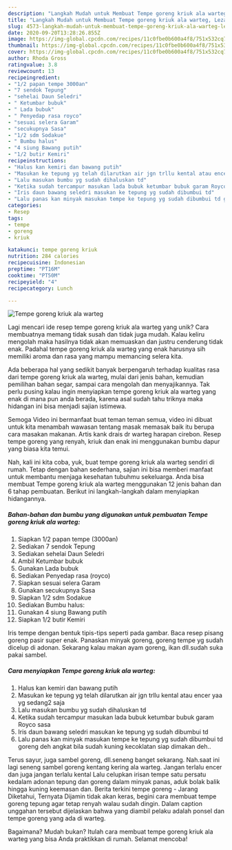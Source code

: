 ```yaml
---
description: "Langkah Mudah untuk Membuat Tempe goreng kriuk ala warteg, Lezat"
title: "Langkah Mudah untuk Membuat Tempe goreng kriuk ala warteg, Lezat"
slug: 4573-langkah-mudah-untuk-membuat-tempe-goreng-kriuk-ala-warteg-lezat
date: 2020-09-20T13:28:26.855Z
image: https://img-global.cpcdn.com/recipes/11c0fbe0b600a4f8/751x532cq70/tempe-goreng-kriuk-ala-warteg-foto-resep-utama.jpg
thumbnail: https://img-global.cpcdn.com/recipes/11c0fbe0b600a4f8/751x532cq70/tempe-goreng-kriuk-ala-warteg-foto-resep-utama.jpg
cover: https://img-global.cpcdn.com/recipes/11c0fbe0b600a4f8/751x532cq70/tempe-goreng-kriuk-ala-warteg-foto-resep-utama.jpg
author: Rhoda Gross
ratingvalue: 3.8
reviewcount: 13
recipeingredient:
- "1/2 papan tempe 3000an"
- "7 sendok Tepung"
- "sehelai Daun Seledri"
- " Ketumbar bubuk"
- " Lada bubuk"
- " Penyedap rasa royco"
- "sesuai selera Garam"
- "secukupnya Sasa"
- "1/2 sdm Sodakue"
- " Bumbu halus"
- "4 siung Bawang putih"
- "1/2 butir Kemiri"
recipeinstructions:
- "Halus kan kemiri dan bawang putih"
- "Masukan ke tepung yg telah dilarutkan air jgn trllu kental atau encer yaa yg sedang2 saja"
- "Lalu masukan bumbu yg sudah dihaluskan td"
- "Ketika sudah tercampur masukan lada bubuk ketumbar bubuk garam Royco sasa"
- "Iris daun bawang seledri masukan ke tepung yg sudah dibumbui td"
- "Lalu panas kan minyak masukan tempe ke tepung yg sudah dibumbui td goreng deh angkat bila sudah kuning kecoklatan siap dimakan deh.."
categories:
- Resep
tags:
- tempe
- goreng
- kriuk

katakunci: tempe goreng kriuk 
nutrition: 284 calories
recipecuisine: Indonesian
preptime: "PT16M"
cooktime: "PT50M"
recipeyield: "4"
recipecategory: Lunch

---
```



![Tempe goreng kriuk ala warteg](https://img-global.cpcdn.com/recipes/11c0fbe0b600a4f8/751x532cq70/tempe-goreng-kriuk-ala-warteg-foto-resep-utama.jpg)

Lagi mencari ide resep tempe goreng kriuk ala warteg yang unik? Cara membuatnya memang tidak susah dan tidak juga mudah. Kalau keliru mengolah maka hasilnya tidak akan memuaskan dan justru cenderung tidak enak. Padahal tempe goreng kriuk ala warteg yang enak harusnya sih memiliki aroma dan rasa yang mampu memancing selera kita.

Ada beberapa hal yang sedikit banyak berpengaruh terhadap kualitas rasa dari tempe goreng kriuk ala warteg, mulai dari jenis bahan, kemudian pemilihan bahan segar, sampai cara mengolah dan menyajikannya. Tak perlu pusing kalau ingin menyiapkan tempe goreng kriuk ala warteg yang enak di mana pun anda berada, karena asal sudah tahu triknya maka hidangan ini bisa menjadi sajian istimewa.

Semoga Video ini bermanfaat buat teman teman semua, video ini dibuat untuk kita menambah wawasan tentang masak memasak baik itu berupa cara masakan makanan. Artis kank drais dr warteg harapan cirebon. Resep tempe goreng yang renyah, kriuk dan enak ini menggunakan bumbu dapur yang biasa kita temui.


Nah, kali ini kita coba, yuk, buat tempe goreng kriuk ala warteg sendiri di rumah. Tetap dengan bahan sederhana, sajian ini bisa memberi manfaat untuk membantu menjaga kesehatan tubuhmu sekeluarga. Anda bisa membuat Tempe goreng kriuk ala warteg menggunakan 12 jenis bahan dan 6 tahap pembuatan. Berikut ini langkah-langkah dalam menyiapkan hidangannya.

<!--inarticleads1-->

##### Bahan-bahan dan bumbu yang digunakan untuk pembuatan Tempe goreng kriuk ala warteg:

1. Siapkan 1/2 papan tempe (3000an)
1. Sediakan 7 sendok Tepung
1. Sediakan sehelai Daun Seledri
1. Ambil  Ketumbar bubuk
1. Gunakan  Lada bubuk
1. Sediakan  Penyedap rasa (royco)
1. Siapkan sesuai selera Garam
1. Gunakan secukupnya Sasa
1. Siapkan 1/2 sdm Sodakue
1. Sediakan  Bumbu halus:
1. Gunakan 4 siung Bawang putih
1. Siapkan 1/2 butir Kemiri


Iris tempe dengan bentuk tipis-tips seperti pada gambar. Baca resep pisang goreng pasir super enak. Panaskan minyak goreng, goreng tempe yg sudah dicelup di adonan. Sekarang kalau makan ayam goreng, ikan dll.sudah suka pakai sambel. 

<!--inarticleads2-->

##### Cara menyiapkan Tempe goreng kriuk ala warteg:

1. Halus kan kemiri dan bawang putih
1. Masukan ke tepung yg telah dilarutkan air jgn trllu kental atau encer yaa yg sedang2 saja
1. Lalu masukan bumbu yg sudah dihaluskan td
1. Ketika sudah tercampur masukan lada bubuk ketumbar bubuk garam Royco sasa
1. Iris daun bawang seledri masukan ke tepung yg sudah dibumbui td
1. Lalu panas kan minyak masukan tempe ke tepung yg sudah dibumbui td goreng deh angkat bila sudah kuning kecoklatan siap dimakan deh..


Terus sayur, juga sambel goreng, dll.seneng banget sekarang. Nah.saat ini lagi seneng sambel goreng kentang kering ala warteg. Jangan terlalu encer dan juga jangan terlalu kental Lalu celupkan irisan tempe satu persatu kedalam adonan tepung dan goreng dalam minyak panas, aduk bolak balik hingga kuning keemasan dan. Berita terkini tempe goreng - Jarang Diketahui, Ternyata Dijamin tidak akan keras, begini cara membuat tempe goreng tepung agar tetap renyah walau sudah dingin. Dalam caption unggahan tersebut dijelaskan bahwa yang diambil pelaku adalah ponsel dan tempe goreng yang ada di warteg. 

Bagaimana? Mudah bukan? Itulah cara membuat tempe goreng kriuk ala warteg yang bisa Anda praktikkan di rumah. Selamat mencoba!
